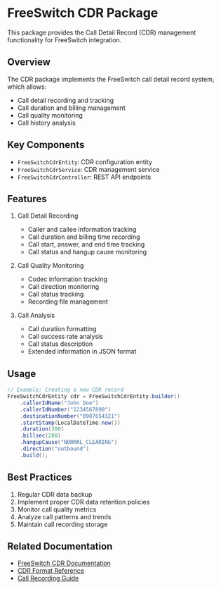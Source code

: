 # FreeSwitch CDR Package

This package provides the Call Detail Record (CDR) management functionality for FreeSwitch integration.

## Overview
The CDR package implements the FreeSwitch call detail record system, which allows:
- Call detail recording and tracking
- Call duration and billing management
- Call quality monitoring
- Call history analysis

## Key Components
- `FreeSwitchCdrEntity`: CDR configuration entity
- `FreeSwitchCdrService`: CDR management service
- `FreeSwitchCdrController`: REST API endpoints

## Features
1. Call Detail Recording
   - Caller and callee information tracking
   - Call duration and billing time recording
   - Call start, answer, and end time tracking
   - Call status and hangup cause monitoring

2. Call Quality Monitoring
   - Codec information tracking
   - Call direction monitoring
   - Call status tracking
   - Recording file management

3. Call Analysis
   - Call duration formatting
   - Call success rate analysis
   - Call status description
   - Extended information in JSON format

## Usage
```java
// Example: Creating a new CDR record
FreeSwitchCdrEntity cdr = FreeSwitchCdrEntity.builder()
    .callerIdName("John Doe")
    .callerIdNumber("1234567890")
    .destinationNumber("0987654321")
    .startStamp(LocalDateTime.now())
    .duration(300)
    .billsec(280)
    .hangupCause("NORMAL_CLEARING")
    .direction("outbound")
    .build();
```

## Best Practices
1. Regular CDR data backup
2. Implement proper CDR data retention policies
3. Monitor call quality metrics
4. Analyze call patterns and trends
5. Maintain call recording storage

## Related Documentation
- [FreeSwitch CDR Documentation](https://freeswitch.org/confluence/display/FREESWITCH/XML+CDR)
- [CDR Format Reference](https://freeswitch.org/confluence/display/FREESWITCH/XML+CDR+Format)
- [Call Recording Guide](https://freeswitch.org/confluence/display/FREESWITCH/Recording) 